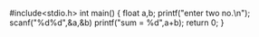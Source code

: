 #include<stdio.h>
int main()
{
  float a,b;
  printf("enter two no.\n");
  scanf("%d%d",&a,&b)
  printf("sum = %d",a+b);
  return 0;
}

